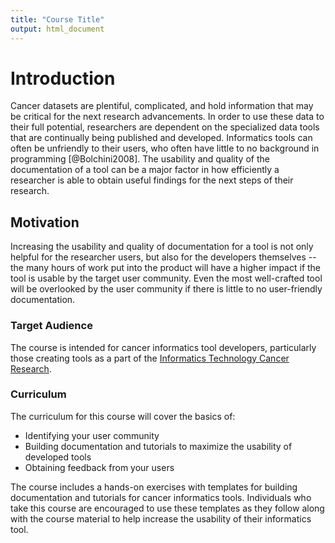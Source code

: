 ```yaml
---
title: "Course Title"
output: html_document
---
```


# Introduction 

Cancer datasets are plentiful, complicated, and hold information that may be critical for the next research advancements.
In order to use these data to their full potential, researchers are dependent on the specialized data tools that are continually being published and developed.
Informatics tools can often be unfriendly to their users, who often have little to no background in programming [@Bolchini2008]. 
The usability and quality of the documentation of a tool can be a major factor in how efficiently a researcher is able to obtain useful findings for the next steps of their research. 

## Motivation

Increasing the usability and quality of documentation for a tool is not only helpful for the researcher users, but also for the developers themselves -- the many hours of work put into the product will have a higher impact if the tool is usable by the target user community. 
Even the most well-crafted tool will be overlooked by the user community if there is little to no user-friendly documentation. 

### Target Audience  

The course is intended for cancer informatics tool developers, particularly those creating tools as a part of the [Informatics Technology Cancer Research](https://itcr.cancer.gov/informatics-tools).

### Curriculum    

The curriculum for this course will cover the basics of: 
  
- Identifying your user community  
- Building documentation and tutorials to maximize the usability of developed tools  
- Obtaining feedback from your users  

The course includes a hands-on exercises with templates for building documentation and tutorials for cancer informatics tools.
Individuals who take this course are encouraged to use these templates as they follow along with the course material to help increase the usability of their informatics tool. 

